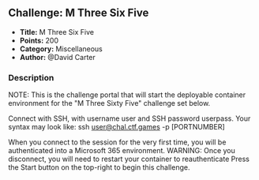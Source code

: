 ## Challenge: M Three Six Five

- **Title:** M Three Six Five
- **Points:** 200
- **Category:** Miscellaneous
- **Author:** @David Carter

### Description

NOTE: This is the challenge portal that will start the deployable container environment for the "M Three Sixty Five" challenge set below.

Connect with SSH, with username user and SSH password userpass. Your syntax may look like: ssh user@chal.ctf.games -p [PORTNUMBER]

When you connect to the session for the very first time, you will be authenticated into a Microsoft 365 environment. WARNING: Once you disconnect, you will need to restart your container to reauthenticate Press the Start button on the top-right to begin this challenge.

